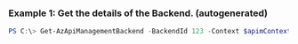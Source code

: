 ### Example 1: Get the details of the Backend. (autogenerated)
```powershell
PS C:\> Get-AzApiManagementBackend -BackendId 123 -Context $apimContext
```

